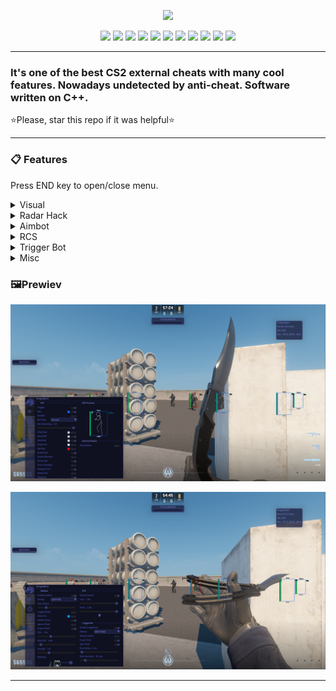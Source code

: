 <p align="center">
<img src="logo.png">
</p>
<p align="center">
  <img src="https://img.shields.io/badge/C%2B%2B-00599C?style=for-the-badge&logo=c%2B%2B&logoColor=white">
  <img src="https://img.shields.io/badge/Visual_Studio-5C2D91?style=for-the-badge&logo=visual%20studio&logoColor=white">
  <img src="https://img.shields.io/badge/Windows-0078D6?style=for-the-badge&logo=windows&logoColor=white">
  <img src="https://img.shields.io/badge/build-passing-76B900?style=for-the-badge&logo=&logoColor=whit">
  <img src="https://img.shields.io/badge/tests-100/100-76B900?style=for-the-badge&logo=&logoColor=whit">
  <img src="https://img.shields.io/badge/code quality-B+-76B900?style=for-the-badge&logo=&logoColor=whit">
  <img src="https://img.shields.io/badge/license-MIT-blue?style=for-the-badge&logo=&logoColor=whit">
  <img src="https://img.shields.io/badge/DragonBurn-v1.0.4.3-blue?style=for-the-badge&logo=&logoColor=whit">
  <img src="https://img.shields.io/badge/CS2-000000?style=for-the-badge&logo=counter-strike&logoColor=white">
  <img src="https://img.shields.io/badge/undetected-03C75A?style=for-the-badge&logo=ticktick&logoColor=FFFFFF">
  <img src="https://img.shields.io/badge/offsets auto update-D06B57?style=for-the-badge&logo=databricks&logoColor=FFFFFF">
</p>

---
### It's one of the best CS2 external cheats with many cool features. Nowadays undetected by anti-cheat. Software written on C++.
⭐Please, star this repo if it was helpful⭐

---


### 📋 Features
Press END key to open/close menu.
<details>
<summary>Visual</summary>
  
- Box ESP
- Filled Box ESP
- Skeleton
- Snap Line
- Eye Ray
- Health Bar
- Armor Bar
- Weapon
- Ammo
- Distance
- Name
- Scoped
- AWP Crosshair
- Visual Preview
</details>

<details>
<summary>Radar Hack</summary>
  
- Point Size
- Proportion
- Range
- Alpha
</details>

<details>
<summary>Aimbot</summary>
  
- Start Bullet
- Aim Lock
- Draw Fov
- Visible Only
- Ignore Flash
- Scope Only
- Auto Shoot
- FOV
- Smooth
- Multi Hitboxes Selection
</details>

<details>
<summary>RCS</summary>
  
- Yaw
- Pitch
- Preview
</details>

<details>
<summary>Trigger Bot</summary>
  
- Scope Only
- Ignore Flash
- Shot Delay
- Shot Duration
</details>

<details>
<summary>Misc</summary>
  
- Bomb Timer
- Fast Stop
- Head Line
- Hit Sound
- Hit Markers
- Spectator list
- Watermark
- Anti Record
</details>


### 🖼️Prewiev

<p align="center">
<img src="imgs/img.png">
</p>

<p align="center">
<img src="imgs/img1.png">
</p>

---
